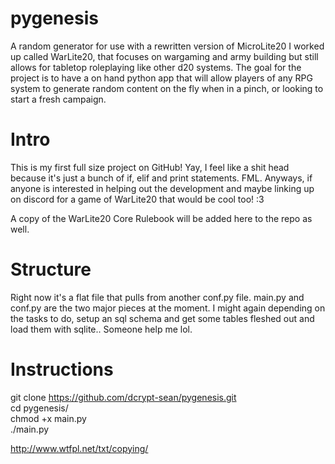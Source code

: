 # pygenesis
A random generator for use with a rewritten version of MicroLite20 I worked up called WarLite20,
that focuses on wargaming and army building but still allows for tabletop roleplaying like other
d20 systems. The goal for the project is to have a on hand python app that will allow players of
any RPG system to generate random content on the fly when in a pinch, or looking to start a fresh
campaign.

# Intro
This is my first full size project on GitHub! Yay, I feel like a shit head because it's just a bunch of if, elif and print statements.
FML. Anyways, if anyone is interested in helping out the development and maybe linking up on discord for a game of WarLite20 that would be cool too! :3

A copy of the WarLite20 Core Rulebook will be added here to the repo as well.

# Structure
Right now it's a flat file that pulls from another conf.py file. main.py and conf.py are the two major pieces at the moment. I might again depending on the tasks to do, setup an sql schema and get some tables fleshed out and load them with sqlite.. 
Someone help me lol.

# Instructions
git clone https://github.com/dcrypt-sean/pygenesis.git  
cd pygenesis/  
chmod +x main.py  
./main.py  

http://www.wtfpl.net/txt/copying/
